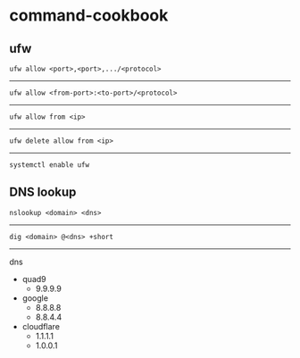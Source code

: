 # command-cookbook
## ufw
    ufw allow <port>,<port>,.../<protocol>
---

    ufw allow <from-port>:<to-port>/<protocol>
---

    ufw allow from <ip>
---

    ufw delete allow from <ip>
---
        
    systemctl enable ufw
## DNS lookup
    nslookup <domain> <dns>
---
    
    dig <domain> @<dns> +short
---
dns 
- quad9 
    - 9.9.9.9
- google 
    - 8.8.8.8 
    - 8.8.4.4
- cloudflare 
    - 1.1.1.1 
    - 1.0.0.1
